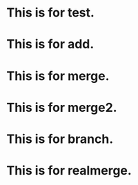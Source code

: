 # This is for test.
# This is for add.
# This is for merge. 
# This is for merge2.
# This is for branch.
# This is for realmerge.